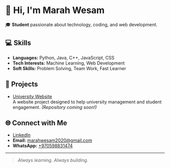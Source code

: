 # 👋 Hi, I'm Marah Wesam

🎓 **Student** passionate about technology, coding, and web development.

## 💻 Skills
- **Languages:** Python, Java, C++, JavaScript, CSS
- **Tech Interests:** Machine Learning, Web Development
- **Soft Skills:** Problem Solving, Team Work, Fast Learner

## 🚀 Projects
- [University Website](https://github.com/marahwesam2020-source/university-website)  
  A website project designed to help university management and student engagement. *(Repository coming soon!)*

## 🌐 Connect with Me
- [LinkedIn](https://www.linkedin.com/in/marah-sh-3195212b3?utm_source=share&utm_campaign=share_via&utm_content=profile&utm_medium=ios_app)
- **Email:** marahwesam2020@gmail.com
- **WhatsApp:** [+970598831474](https://wa.me/970598831474)

---

> _Always learning. Always building._
